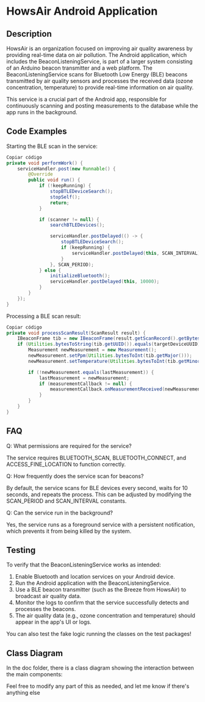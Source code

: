 # HowsAir Android Application

## Description

HowsAir is an organization focused on improving air quality awareness by providing real-time data on air pollution. The Android application, which includes the BeaconListeningService, is part of a larger system consisting of an Arduino beacon transmitter and a web platform. The BeaconListeningService scans for Bluetooth Low Energy (BLE) beacons transmitted by air quality sensors and processes the received data (ozone concentration, temperature) to provide real-time information on air quality.

This service is a crucial part of the Android app, responsible for continuously scanning and posting measurements to the database while the app runs in the background.

## Code Examples
Starting the BLE scan in the service:

```java
Copiar código
private void performWork() {
    serviceHandler.post(new Runnable() {
        @Override
        public void run() {
            if (!keepRunning) {
                stopBTLEDeviceSearch(); 
                stopSelf(); 
                return;
            }

            if (scanner != null) {
                searchBTLEDevices();

                serviceHandler.postDelayed(() -> {
                    stopBTLEDeviceSearch();
                    if (keepRunning) {
                        serviceHandler.postDelayed(this, SCAN_INTERVAL);
                    }
                }, SCAN_PERIOD);
            } else {
                initializeBluetooth();
                serviceHandler.postDelayed(this, 10000); 
            }
        }
    });
}
```

Processing a BLE scan result:

```java
Copiar código
private void processScanResult(ScanResult result) {
    IBeaconFrame tib = new IBeaconFrame(result.getScanRecord().getBytes());
    if (Utilities.bytesToString(tib.getUUID()).equals(targetDeviceUUID)) {
        Measurement newMeasurement = new Measurement();
        newMeasurement.setPpm(Utilities.bytesToInt(tib.getMajor()));
        newMeasurement.setTemperature(Utilities.bytesToInt(tib.getMinor()));

        if (!newMeasurement.equals(lastMeasurement)) {
            lastMeasurement = newMeasurement;
            if (measurementCallback != null) {
                measurementCallback.onMeasurementReceived(newMeasurement);
            }
        }
    }
}
```

## FAQ
Q: What permissions are required for the service?

The service requires BLUETOOTH_SCAN, BLUETOOTH_CONNECT, and ACCESS_FINE_LOCATION to function correctly.

Q: How frequently does the service scan for beacons?

By default, the service scans for BLE devices every second, waits for 10 seconds, and repeats the process. This can be adjusted by modifying the SCAN_PERIOD and SCAN_INTERVAL constants.

Q: Can the service run in the background?

Yes, the service runs as a foreground service with a persistent notification, which prevents it from being killed by the system.

## Testing
To verify that the BeaconListeningService works as intended:

1. Enable Bluetooth and location services on your Android device.
2. Run the Android application with the BeaconListeningService.
3. Use a BLE beacon transmitter (such as the Breeze from HowsAir) to broadcast air quality data.
4. Monitor the logs to confirm that the service successfully detects and processes the beacons.
5. The air quality data (e.g., ozone concentration and temperature) should appear in the app's UI or logs.

You can also test the fake logic running the classes on the test packages!

## Class Diagram
In the doc folder, there is a class diagram showing the interaction between the main components:

Feel free to modify any part of this as needed, and let me know if there's anything else 